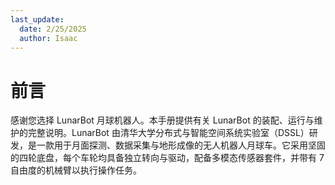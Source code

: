 ```yaml
---
last_update:
  date: 2/25/2025
  author: Isaac
---
```


# 前言

感谢您选择 LunarBot 月球机器人。本手册提供有关 LunarBot 的装配、运行与维护的完整说明。LunarBot 由清华大学分布式与智能空间系统实验室（DSSL）研发，是一款用于月面探测、数据采集与地形成像的无人机器人月球车。它采用坚固的四轮底盘，每个车轮均具备独立转向与驱动，配备多模态传感器套件，并带有 7 自由度的机械臂以执行操作任务。